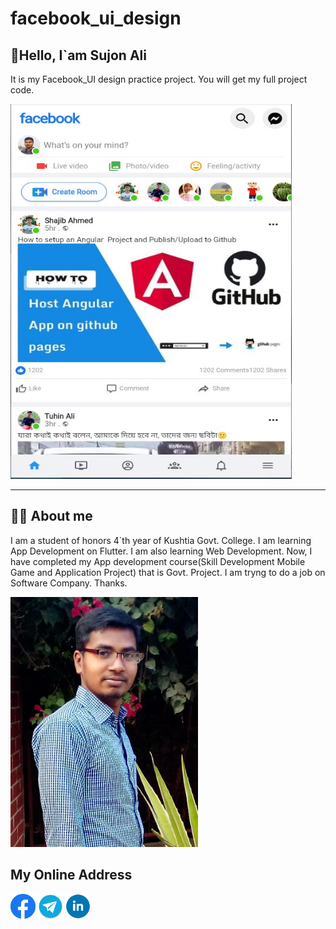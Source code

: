 # facebook_ui_design


## 👋Hello, I`am Sujon Ali </b>



<p>It is my Facebook_UI design practice project. You will get my full project code. </p> </b>

<img src= "my_image/facebook_ui.jpg" height="600" width= "450" tittle= "Profile Image"/><hr/>

## 👨‍🏫 About me <br/>
<p> I am a student of honors 4`th year of Kushtia Govt. College. I am learning App Development on Flutter. I am also learning Web Development. Now, I have completed my App development course(Skill Development Mobile Game and Application Project) that is Govt. Project. I am tryng to do a job on Software Company. Thanks.
</p> </b>

<!--![MyImage](my_image/sujon1.jpg)--> </b>

<img src= "my_image/sujon.jpg" height="400" width= "300" tittle= "Profile Image"/>

## My Online Address </b>
[<img alt="Facebook" width="40px" src="my_image/facebook_logo.png" />](https://www.facebook.com/mdsujonali05)                   [<img alt="Telegram" width="40px" src="my_image/telegram_logo.png" />](https://t.me/mdsujonali05)       [<img alt="linkdin" width="40px" src="my_image/linkdin_logo.png" />](https://www.linkedin.com/in/md-sujon-ali-509909203/)

